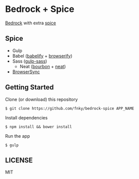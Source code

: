 # Bedrock + Spice

[Bedrock](http://tilomitra.github.io/bedrock) with extra [spice](#Spice)

## Spice

- Gulp
- Babel ([babelify](https://github.com/babel/babelify) + [browserify](https://github.com/substack/node-browserify))
- Sass ([gulp-sass](https://github.com/dlmanning/gulp-sass))
    - Neat ([bourbon](https://github.com/thoughtbot/bourbon) + [neat](https://github.com/thoughtbot/neat))
- [BrowserSync](http://www.browsersync.io)

## Getting Started

Clone (or download) this repository

    $ git clone https://github.com/fnky/bedrock-spice APP_NAME

Install dependencies

    $ npm install && bower install

Run the app

    $ gulp

## LICENSE

MIT
